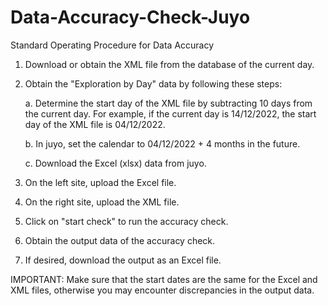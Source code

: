 # Data-Accuracy-Check-Juyo

Standard Operating Procedure for Data Accuracy

1. Download or obtain the XML file from the database of the current day.
2. Obtain the "Exploration by Day" data by following these steps:

    a. Determine the start day of the XML file by subtracting 10 days from the current day. For example, if the current day is 14/12/2022, the start day of the XML file is 04/12/2022.

    b. In juyo, set the calendar to 04/12/2022 + 4 months in the future.

    c. Download the Excel (xlsx) data from juyo.

3. On the left site, upload the Excel file.
4. On the right site, upload the XML file.
5. Click on "start check" to run the accuracy check.
6. Obtain the output data of the accuracy check.
7. If desired, download the output as an Excel file.

IMPORTANT: Make sure that the start dates are the same for the Excel and XML files, otherwise you may encounter discrepancies in the output data.
